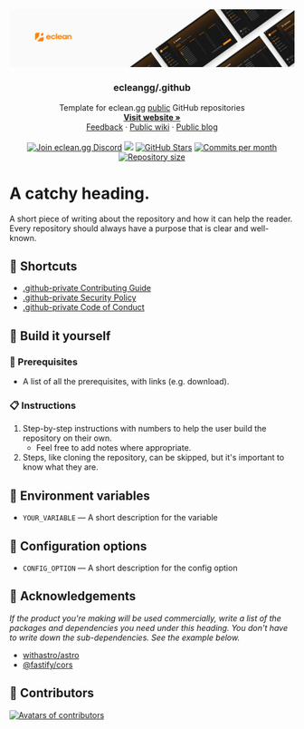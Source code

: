 <!--
!! INSTRUCTIONS - REMOVE ME !!

The rules for writing the README file for both public and private repositories are the same. There isn't a big difference between the two types of repositories in terms of the base template. The only difference is in the badges and links.

When you update and change this README for your **PUBLIC** repository, make sure to:
    * [ ] Replace "Landing / Repository name" with the repository name
    * [ ] "Landing / Repository description" should match GitHub repository details/about
    * [ ] "About the repository" should have a heading and description
    * [ ] Replace "Repository shortcuts" with repository-specific shortcuts
    * [ ] Remove any "(OPTIONAL)" sections that don't apply to your repository

Remember that a README should be short and sweet, but it should also tell the end user everything they need to know about the repository without having to ask for help.

!! END OF INSTRUCTIONS !!
-->

<!-- Landing -->
<div align="center">
    <a href="https://eclean.gg" target="_blank">
        <img src=".github/README.png" alt="Banner">
    </a>
    <br>
    <!-- Repository name -->
    <h3>ecleangg/.github</h3>
    <!-- Repository description -->
    Template for eclean.gg <u>public</u> GitHub repositories
    <br>
    <!-- Website link -->
    <a href="https://feedback.eclean.gg" target="_blank"><b>Visit website »</b></a>
    <br>
    <!-- External links -->
    <a href="https://feedback.eclean.gg" target="_blank">Feedback</a>
    ·
    <a href="https://wiki.eclean.gg" target="_blank">Public wiki</a>
    ·
    <a href="https://blog.eclean.gg" target="_blank">Public blog</a>
</div>

<br>

<!-- Badges -->
<div align="center">
    <!-- Discord -->
    <a href="https://discord.eclean.gg"><img src="https://img.shields.io/badge/Discord-discord.eclean.gg-%235865F2?style=flat-square&logo=discord" alt="Join eclean.gg Discord"></a>
    <!-- Contributor Covenant -->
    <a href="https://contributor-covenant.org/version/2/1/code-of-conduct/ "><img src="https://img.shields.io/badge/Contributor%20Covenant-2.1-purple?style=flat-square"></a>
    <!-- Stars -->
    <a href="https://github.com/ecleangg/.github/stargazers"><img src="https://img.shields.io/github/stars/ecleangg/.github?style=flat-square" alt="GitHub Stars"></a>
    <!-- Commits per month -->
    <a href="https://github.com/ecleangg/.github/pulse"><img src="https://img.shields.io/github/commit-activity/m/ecleangg/.github?style=flat-square" alt="Commits per month"></a>
    <!-- Repository size -->
    <a href="https://github.com/ecleangg/.github/"><img src="https://img.shields.io/github/repo-size/ecleangg/.github?style=flat-square" alt="Repository size"></a>
</div>

<!-- About the repository -->
# A catchy heading.

A short piece of writing about the repository and how it can help the reader. Every repository should always have a purpose that is clear and well-known.

<!-- Repository shortcuts -->
## 🔗 Shortcuts

* [.github-private Contributing Guide](https://github.com/ecleangg/.github-private/blob/main/.github/CONTRIBUTING.md)
* [.github-private Security Policy](https://github.com/ecleangg/.github-private/security/policy)
* [.github-private Code of Conduct](https://github.com/ecleangg/.github-private/blob/main/.github/CODE_OF_CONDUCT.md)

<!-- Instructions on how to build (OPTIONAL) -->

## 🔨 Build it yourself

### 🧰 Prerequisites

* A list of all the prerequisites, with links (e.g. download).

### 📋 Instructions

1. Step-by-step instructions with numbers to help the user build the repository on their own.
    * Feel free to add notes where appropriate.
2. Steps, like cloning the repository, can be skipped, but it's important to know what they are.

<!-- Environment variables (OPTIONAL) -->

## 🚀 Environment variables

* `YOUR_VARIABLE` — A short description for the variable

<!-- Config options (OPTIONAL) -->

## 🧾 Configuration options

* `CONFIG_OPTION` — A short description for the config option

<!-- Acknowledgements (IMPORTANT but OPTIONAL) -->

## 👀 Acknowledgements

*If the product you're making will be used commercially, write a list of the packages and dependencies you need under this heading. You don't have to write down the sub-dependencies. See the example below.*

* [withastro/astro](https://github.com/withastro/astro)
* [@fastify/cors](https://www.npmjs.com/package/@fastify/cors)

<!-- Contributors -->
## 💛 Contributors

<a href="https://github.com/ecleangg/.github/graphs/contributors"><img src="https://contrib.rocks/image?repo=ecleangg/.github" alt="Avatars of contributors"></a>